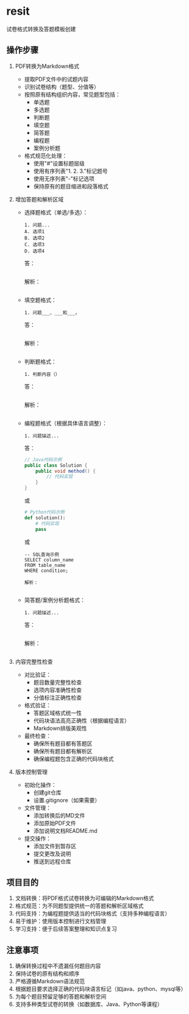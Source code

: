 # resit
试卷格式转换及答题模板创建

## 操作步骤

1. PDF转换为Markdown格式
   - 提取PDF文件中的试题内容
   - 识别试卷结构（题型、分值等）
   - 按照原有结构组织内容，常见题型包括：
     * 单选题
     * 多选题
     * 判断题
     * 填空题
     * 简答题
     * 编程题
     * 案例分析题
   - 格式规范化处理：
     * 使用"#"设置标题层级
     * 使用有序列表"1. 2. 3."标记题号
     * 使用无序列表"-"标记选项
     * 保持原有的题目缩进和段落格式

2. 增加答题和解析区域
   - 选择题格式（单选/多选）：
     ```
     1. 问题...
     A. 选项1
     B. 选项2
     C. 选项3
     D. 选项4
     ```
     答：
     ```

     ```
     解析：
     ```

     ```
   
   - 填空题格式：
     ```
     1. 问题___、___和___。
     ```
     答：
     ```

     ```
     解析：
     ```

     ```

   - 判断题格式：
     ```
     1. 判断内容（）
     ```
     答：
     ```

     ```
     解析：
     ```

     ```

   - 编程题格式（根据具体语言调整）：
     ```
     1. 问题描述...
     ```
     答：
     ```java
     // Java代码示例
     public class Solution {
         public void method() {
             // 代码实现
         }
     }
     ```
     或
     ```python
     # Python代码示例
     def solution():
         # 代码实现
         pass
     ```
     或
     ```mysql
     -- SQL查询示例
     SELECT column_name
     FROM table_name
     WHERE condition;
     ```
     ```
     解析：
     ```

     ```

   - 简答题/案例分析题格式：
     ```
     1. 问题描述...
     ```
     答：
     ```

     ```
     解析：
     ```

     ```

3. 内容完整性检查
   - 对比验证：
     * 题目数量完整性检查
     * 选项内容准确性检查
     * 分值标注正确性检查
   - 格式验证：
     * 答题区域格式统一性
     * 代码块语法高亮正确性（根据编程语言）
     * Markdown排版美观性
   - 最终检查：
     * 确保所有题目都有答题区
     * 确保所有题目都有解析区
     * 确保编程题包含正确的代码块格式

4. 版本控制管理
   - 初始化操作：
     * 创建git仓库
     * 设置.gitignore（如果需要）
   - 文件管理：
     * 添加转换后的MD文件
     * 添加原始PDF文件
     * 添加说明文档README.md
   - 提交操作：
     * 添加文件到暂存区
     * 提交更改及说明
     * 推送到远程仓库

## 项目目的
1. 文档转换：将PDF格式试卷转换为可编辑的Markdown格式
2. 格式规范：为不同题型提供统一的答题和解析区域格式
3. 代码支持：为编程题提供适当的代码块格式（支持多种编程语言）
4. 易于维护：使用版本控制进行文档管理
5. 学习支持：便于后续答案整理和知识点复习

## 注意事项
1. 确保转换过程中不遗漏任何题目内容
2. 保持试卷的原有结构和顺序
3. 严格遵循Markdown语法规范
4. 根据题目要求选择正确的代码块语言标记（如java、python、mysql等）
5. 为每个题目预留足够的答题和解析空间
6. 支持多种类型试卷的转换（如数据库、Java、Python等课程）

